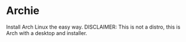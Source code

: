 # Archie
Install Arch Linux the easy way. DISCLAIMER: This is not a distro, this is Arch with a desktop and installer.
